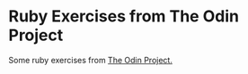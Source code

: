# Ruby Exercises from The Odin Project

Some ruby exercises from [The Odin Project.](http://www.theodinproject.com/ruby-programming)